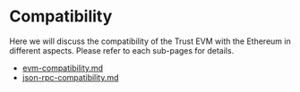 # Compatibility

Here we will discuss the compatibility of the Trust EVM with the Ethereum in different aspects. Please refer to each sub-pages for details.

* [evm-compatibility.md](evm-compatibility.md)
* [json-rpc-compatibility.md](json-rpc-compatibility.md)
